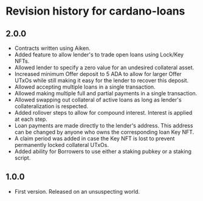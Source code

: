 # Revision history for cardano-loans

## 2.0.0

* Contracts written using Aiken.
* Added feature to allow lender's to trade open loans using Lock/Key NFTs.
* Allowed lender to specify a zero value for an undesired collateral asset.
* Increased minimum Offer deposit to 5 ADA to allow for larger Offer UTxOs while still making it easy for the lender to recover this deposit.
* Allowed accepting multiple loans in a single transaction.
* Allowed making multiple full and partial payments in a single transaction.
* Allowed swapping out collateral of active loans as long as lender's collateralization is respected.
* Added rollover steps to allow for compound interest. Interest is applied at each step.
* Loan payments are made directly to the lender's address. This address can be changed by anyone who owns the corresponding loan Key NFT.
* A claim period was added in case the Key NFT is lost to prevent permanently locked collateral UTxOs.
* Added ability for Borrowers to use either a staking pubkey or a staking script.

## 1.0.0

* First version. Released on an unsuspecting world.
